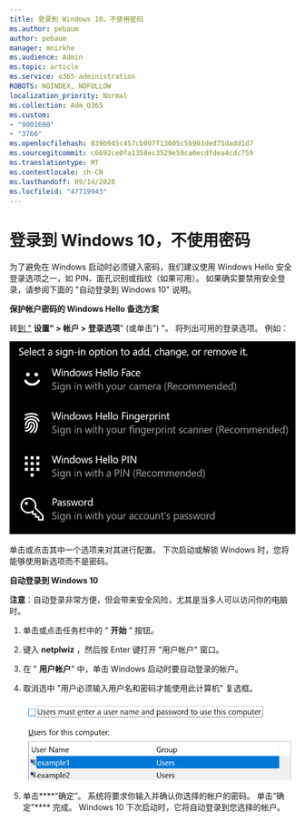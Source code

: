 ```yaml
---
title: 登录到 Windows 10，不使用密码
ms.author: pebaum
author: pebaum
manager: mnirkhe
ms.audience: Admin
ms.topic: article
ms.service: o365-administration
ROBOTS: NOINDEX, NOFOLLOW
localization_priority: Normal
ms.collection: Adm_O365
ms.custom:
- "9001690"
- "3766"
ms.openlocfilehash: 839b945c457cb007f13605c5b903ded75dadd1d7
ms.sourcegitcommit: c6692ce0fa1358ec3529e59ca0ecdfdea4cdc759
ms.translationtype: MT
ms.contentlocale: zh-CN
ms.lasthandoff: 09/14/2020
ms.locfileid: "47719943"
---
```

# <a name="sign-in-to-windows-10-without-using-a-password"></a>登录到 Windows 10，不使用密码

为了避免在 Windows 启动时必须键入密码，我们建议使用 Windows Hello 安全登录选项之一，如 PIN、面孔识别或指纹（如果可用）。 如果确实要禁用安全登录，请参阅下面的 "自动登录到 Windows 10" 说明。

**保护帐户密码的 Windows Hello 备选方案**

转[到 "](ms-settings:signinoptions?activationSource=GetHelp) **设置" > 帐户 > 登录选项**" (或单击") "。 将列出可用的登录选项。 例如：

![登录选项。](media/sign-in-options.png)

单击或点击其中一个选项来对其进行配置。 下次启动或解锁 Windows 时，您将能够使用新选项而不是密码。 

**自动登录到 Windows 10**

**注意**：自动登录非常方便，但会带来安全风险，尤其是当多人可以访问你的电脑时。 

1. 单击或点击任务栏中的 " **开始** " 按钮。

2. 键入 **netplwiz** ，然后按 Enter 键打开 "用户帐户" 窗口。

3. 在 " **用户帐户**" 中，单击 Windows 启动时要自动登录的帐户。

4. 取消选中 "用户必须输入用户名和密码才能使用此计算机" 复选框。

    ![用户必须输入用户名和密码选项。](media/users-must-enter-username.png)

5. 单击****“确定”。 系统将要求你输入并确认你选择的帐户的密码。 单击“确定”**** 完成。 Windows 10 下次启动时，它将自动登录到您选择的帐户。
